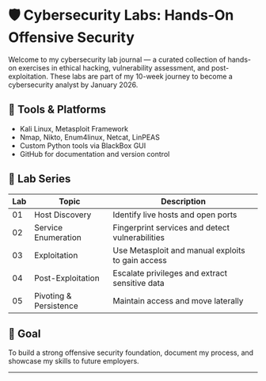 # 🛡️ Cybersecurity Labs: Hands-On Offensive Security

Welcome to my cybersecurity lab journal — a curated collection of hands-on exercises in ethical hacking, vulnerability assessment, and post-exploitation. These labs are part of my 10-week journey to become a cybersecurity analyst by January 2026.

## 🧰 Tools & Platforms
- Kali Linux, Metasploit Framework
- Nmap, Nikto, Enum4linux, Netcat, LinPEAS
- Custom Python tools via BlackBox GUI
- GitHub for documentation and version control

## 🧪 Lab Series
| Lab | Topic                        | Description |
|-----|------------------------------|-------------|
| 01  | Host Discovery               | Identify live hosts and open ports |
| 02  | Service Enumeration          | Fingerprint services and detect vulnerabilities |
| 03  | Exploitation                 | Use Metasploit and manual exploits to gain access |
| 04  | Post-Exploitation            | Escalate privileges and extract sensitive data |
| 05  | Pivoting & Persistence       | Maintain access and move laterally |

## 📌 Goal
To build a strong offensive security foundation, document my process, and showcase my skills to future employers.

---




